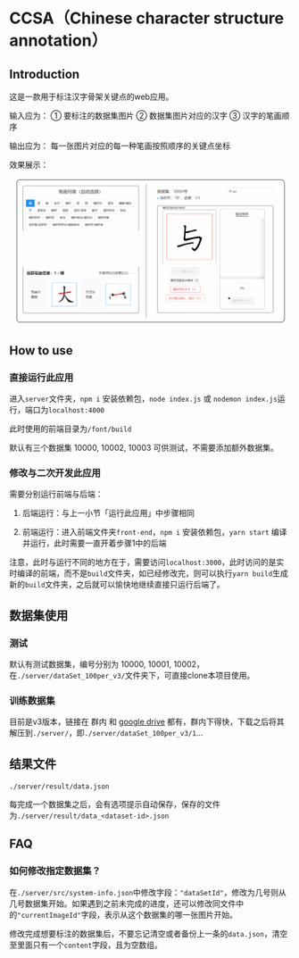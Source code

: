 # CCSA（Chinese character structure annotation）

## Introduction

这是一款用于标注汉字骨架关键点的web应用。

输入应为：
① 要标注的数据集图片
② 数据集图片对应的汉字
③ 汉字的笔画顺序

输出应为：
每一张图片对应的每一种笔画按照顺序的关键点坐标

效果展示：

![ccsa_sample](https://github.com/wbxl2000/ccsa/blob/main/ccsa_sample.gif)

## How to use

### 直接运行此应用

进入`server`文件夹，`npm i` 安装依赖包，`node index.js` 或 `nodemon index.js`运行，端口为`localhost:4000`

此时使用的前端目录为`/font/build`

默认有三个数据集 10000, 10002, 10003 可供测试，不需要添加额外数据集。

### 修改与二次开发此应用

需要分别运行前端与后端：

1. 后端运行：与上一小节「运行此应用」中步骤相同

2. 前端运行：进入前端文件夹`front-end`，`npm i` 安装依赖包，`yarn start` 编译并运行，此时需要一直开着步骤1中的后端

注意，此时与运行不同的地方在于，需要访问`localhost:3000`，此时访问的是实时编译的前端，而不是`build`文件夹，如已经修改完，则可以执行`yarn build`生成新的`build`文件夹，之后就可以愉快地继续直接只运行后端了。

## 数据集使用

### 测试

默认有测试数据集，编号分别为 10000, 10001, 10002，在`./server/dataSet_100per_v3/`文件夹下，可直接clone本项目使用。

### 训练数据集

目前是v3版本，链接在 群内 和 [google drive](https://drive.google.com/file/d/1w6fJXPaL70ijfs2HM3rGLcOrBnemuDz8/view?usp=sharing) 都有，群内下得快，下载之后将其解压到`./server/`，即`./server/dataSet_100per_v3/1`...

## 结果文件

`./server/result/data.json`

每完成一个数据集之后，会有选项提示自动保存，保存的文件为`./server/result/data_<dataset-id>.json`

## FAQ

### 如何修改指定数据集？

在`./server/src/system-info.json`中修改字段：`"dataSetId"`，修改为几号则从几号数据集开始。如果遇到之前未完成的进度，还可以修改同文件中的`"currentImageId"`字段，表示从这个数据集的哪一张图片开始。

修改完成想要标注的数据集后，不要忘记清空或者备份上一条的`data.json`，清空至里面只有一个`content`字段，且为空数组。
